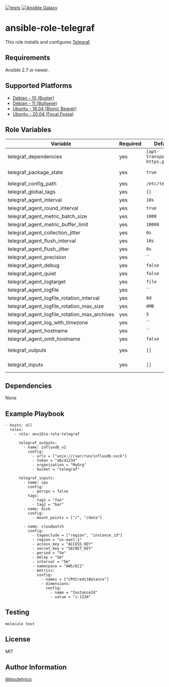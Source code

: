 [![tests](https://github.com/boutetnico/ansible-role-telegraf/workflows/Test%20ansible%20role/badge.svg)](https://github.com/boutetnico/ansible-role-telegraf/actions?query=workflow%3A%22Test+ansible+role%22)
[![Ansible Galaxy](https://img.shields.io/badge/galaxy-boutetnico.telegraf-blue.svg)](https://galaxy.ansible.com/boutetnico/telegraf)


ansible-role-telegraf
=====================

This role installs and configures [Telegraf](https://docs.influxdata.com/telegraf/latest/).

Requirements
------------

Ansible 2.7 or newer.

Supported Platforms
-------------------

- [Debian - 10 (Buster)](https://wiki.debian.org/DebianBuster)
- [Debian - 11 (Bullseye)](https://wiki.debian.org/DebianBullseye)
- [Ubuntu - 18.04 (Bionic Beaver)](http://releases.ubuntu.com/18.04/)
- [Ubuntu - 20.04 (Focal Fossa)](http://releases.ubuntu.com/20.04/)

Role Variables
--------------

| Variable                                     | Required | Default                       | Choices | Comments                 |
|----------------------------------------------|----------|-------------------------------|---------|--------------------------|
| telegraf_dependencies                        | yes      | `[apt-transport-https,gnupg]` | list    |                          |
| telegraf_package_state                       | yes      | `true`                        | bool    | Use `latest` to upgrade. |
| telegraf_config_path                         | yes      | `/etc/telegraf`               | string  |                          |
| telegraf_global_tags                         | yes      | `{}`                          | dict    |                          |
| telegraf_agent_interval                      | yes      | `10s`                         | string  |                          |
| telegraf_agent_round_interval                | yes      | `true`                        | bool    |                          |
| telegraf_agent_metric_batch_size             | yes      | `1000`                        | int     |                          |
| telegraf_agent_metric_buffer_limit           | yes      | `10000`                       | int     |                          |
| telegraf_agent_collection_jitter             | yes      | `0s`                          | string  |                          |
| telegraf_agent_flush_interval                | yes      | `10s`                         | string  |                          |
| telegraf_agent_flush_jitter                  | yes      | `0s`                          | string  |                          |
| telegraf_agent_precision                     | yes      | ``                            | string  |                          |
| telegraf_agent_debug                         | yes      | `false`                       | bool    |                          |
| telegraf_agent_quiet                         | yes      | `false`                       | bool    |                          |
| telegraf_agent_logtarget                     | yes      | `file`                        | string  |                          |
| telegraf_agent_logfile                       | yes      | ``                            | string  |                          |
| telegraf_agent_logfile_rotation_interval     | yes      | `0d`                          | string  |                          |
| telegraf_agent_logfile_rotation_max_size     | yes      | `0MB`                         | string  |                          |
| telegraf_agent_logfile_rotation_max_archives | yes      | `5`                           | int     |                          |
| telegraf_agent_log_with_timezone             | yes      | ``                            | string  |                          |
| telegraf_agent_hostname                      | yes      | ``                            | string  |                          |
| telegraf_agent_omit_hostname                 | yes      | `false`                       | bool    |                          |
| telegraf_outputs                             | yes      | `[]`                          | list    | See `defaults/main.yml`. |
| telegraf_inputs                              | yes      | `[]`                          | list    | See `defaults/main.yml`. |


Dependencies
------------

None

Example Playbook
----------------

    - hosts: all
      roles:
        - role: ansible-role-telegraf

          telegraf_outputs:
            - name: influxdb_v2
              config:
                - urls = ["unix:///var/run/influxdb.sock"]
                - token = "abcd1234"
                - organization = "MyOrg"
                - bucket = "telegraf"

          telegraf_inputs:
            - name: cpu
              config:
                - percpu = false
              tags:
                - tag1 = "foo"
                - tag2 = "bar"
            - name: disk
              config:
                - mount_points = ["/", "/data"]

            - name: cloudwatch
              config:
                - tagexclude = ["region", "instance_id"]
                - region = "us-east-1"
                - access_key = "ACCESS_KEY"
                - secret_key = "SECRET_KEY"
                - period = "5m"
                - delay = "5m"
                - interval = "5m"
                - namespace = "AWS/EC2"
                - metrics:
                  config:
                    - names = ["CPUCreditBalance"]
                    - dimensions:
                      config:
                        - name = "InstanceId"
                        - value = "i-1234"

Testing
-------

    molecule test

License
-------

MIT

Author Information
------------------

[@boutetnico](https://github.com/boutetnico)
